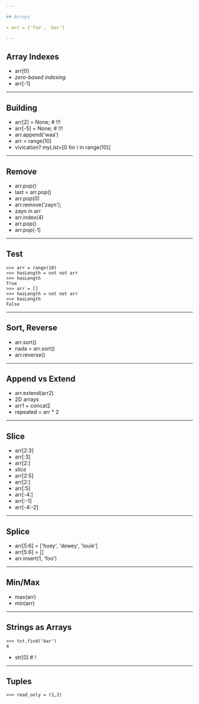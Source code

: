 ```yaml
---

## Arrays

- arr = ['foo', 'bar']

---
```


## Array Indexes

- arr[0]
- _zero-based indexing_
- arr[-1]

---

## Building

- arr[2] = None; # !!!
- arr[-5] = None; # !!!
- arr.append('waa')
- arr = range(10)
- vivication?  myList=[0 for i in range(10)]

---

## Remove

- arr.pop()
- last = arr.pop()
- arr.pop(0)
- arr.remove('zayn');
- zayn in arr
- arr.index(4)
- arr.pop()
- arr.pop(-1)

---

## Test

    >>> arr = range(10)
    >>> hasLength = not not arr
    >>> hasLength
    True
    >>> arr = []
    >>> hasLength = not not arr
    >>> hasLength
    False

---

## Sort, Reverse

- arr.sort()
- nada = arr.sort()
- arr.reverse()

---

## Append vs Extend

- arr.extend(arr2)
- 2D arrays
- arr1 + concat2
- repeated = arr * 2

---

## Slice

- arr[2:3]
- arr[:3]
- arr[2:]
- _slice_
- arr[2:5]
- arr[2:]
- arr[:5]
- arr[-4:]
- arr[:-1]
- arr[-4:-2]

---

## Splice

- arr[5:6] = ['huey', 'dewey', 'louie']
- arr[5:6] = []
- arr.insert(1, 'foo')

---

## Min/Max

- max(arr)
- min(arr)

---

## Strings as Arrays

    >>> txt.find('bar')
    4

- str[0] # !

---

## Tuples

    >>> read_only = (1,2)


